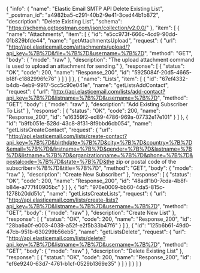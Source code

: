{
  "info": {
    "name": "Elastic Email SMTP API Delete Existing List",
    "_postman_id": "a4982ba5-c291-40b2-9e41-3ced44b1b872",
    "description": "Delete Existing List",
    "schema": "https://schema.getpostman.com/json/collection/v2.0.0/"
  },
  "item": [
    {
      "name": "Attachments",
      "item": [
        {
          "id": "e5cc973f-666c-4cd9-90dd-01b829bfde44",
          "name": "getAttachmentsUpload",
          "request": {
            "url": "http://api.elasticemail.com/attachments/upload/?api_key=%7B%7D&file=%7B%7D&username=%7B%7D",
            "method": "GET",
            "body": {
              "mode": "raw"
            },
            "description": "The upload attachment command is used to upload an attachment for sending."
          },
          "response": [
            {
              "status": "OK",
              "code": 200,
              "name": "Response_200",
              "id": "5925084f-20d5-4665-b18f-c1882996fc76"
            }
          ]
        }
      ]
    },
    {
      "name": "Lists",
      "item": [
        {
          "id": "67ef4332-b4db-4eb9-9917-5cc5c90e041e",
          "name": "getListsAddContact",
          "request": {
            "url": "http://api.elasticemail.com/lists/add-contact?api_key=%7B%7D&listname=%7B%7D&username=%7B%7D",
            "method": "GET",
            "body": {
              "mode": "raw"
            },
            "description": "Add Existing Subscriber To List"
          },
          "response": [
            {
              "status": "OK",
              "code": 200,
              "name": "Response_200",
              "id": "e16359f2-ed89-4786-969a-07732e17e101"
            }
          ]
        },
        {
          "id": "b9fb051e-528d-43c8-8f31-8f9bbd6cb054",
          "name": "getListsCreateContact",
          "request": {
            "url": "http://api.elasticemail.com/lists/create-contact?api_key=%7B%7D&birthdate=%7B%7D&city=%7B%7D&country=%7B%7D&email=%7B%7D&firstname=%7B%7D&gender=%7B%7D&lastname=%7B%7D&listname=%7B%7D&organizationname=%7B%7D&phone=%7B%7D&postalcode=%7B%7D&state=%7B%7D&the zip or postal code of the subscriber=%7B%7D&title=%7B%7D",
            "method": "GET",
            "body": {
              "mode": "raw"
            },
            "description": "Create New Subscriber"
          },
          "response": [
            {
              "status": "OK",
              "code": 200,
              "name": "Response_200",
              "id": "48adf1b0-7cda-4b8f-b84e-a777f40905bc"
            }
          ]
        },
        {
          "id": "976e0009-bb60-4da5-815c-1278b20dd51c",
          "name": "getListsCreateLists",
          "request": {
            "url": "http://api.elasticemail.com/lists/create-lists?api_key=%7B%7D&listname=%7B%7D&username=%7B%7D",
            "method": "GET",
            "body": {
              "mode": "raw"
            },
            "description": "Create New List"
          },
          "response": [
            {
              "status": "OK",
              "code": 200,
              "name": "Response_200",
              "id": "28ba6a0f-e003-4039-a52f-e2f5b33b47f6"
            }
          ]
        },
        {
          "id": "125b6b61-49d0-47cb-951b-630299b56eb5",
          "name": "getListsDelete",
          "request": {
            "url": "http://api.elasticemail.com/lists/delete?api_key=%7B%7D&listname=%7B%7D&username=%7B%7D",
            "method": "GET",
            "body": {
              "mode": "raw"
            },
            "description": "Delete Existing List"
          },
          "response": [
            {
              "status": "OK",
              "code": 200,
              "name": "Response_200",
              "id": "ef6e9240-63d7-4761-b1cf-0529b1369e35"
            }
          ]
        }
      ]
    }
  ]
}